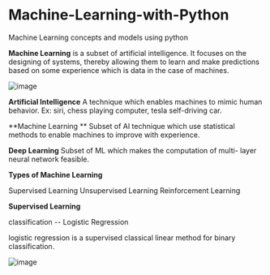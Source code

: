 # Machine-Learning-with-Python
Machine Learning concepts and models using python

**Machine Learning** is a subset of artificial intelligence. It focuses on the designing of systems, thereby allowing them to learn and make predictions based on some experience which is data in the case of machines. 

![image](https://user-images.githubusercontent.com/131205829/232904171-8a4e798e-4c79-4d5e-ac9b-5eee5f36cd17.png)

**Artificial Intelligence**
A technique which enables machines to mimic human behavior. Ex: siri, chess playing computer, tesla self-driving car.

**Machine Learning **
Subset of AI technique which use statistical methods to enable machines to improve with experience.

**Deep Learning**
Subset of ML which makes the computation of multi- layer neural network feasible.

****Types of Machine Learning****

Supervised Learning
Unsupervised Learning
Reinforcement Learning

**Supervised Learning**

classification -- Logistic Regression

  logistic regression is a supervised classical linear method for binary classification.
  
  ![image](https://user-images.githubusercontent.com/131205829/232905191-7793bd29-a927-4856-b972-4f5d08d65237.png)
